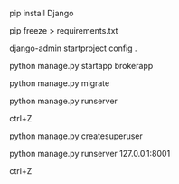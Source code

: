 pip install Django

pip freeze > requirements.txt

django-admin startproject config . 

python manage.py startapp brokerapp

python manage.py migrate

python manage.py runserver

ctrl+Z

python manage.py createsuperuser

python manage.py runserver 127.0.0.1:8001

ctrl+Z
